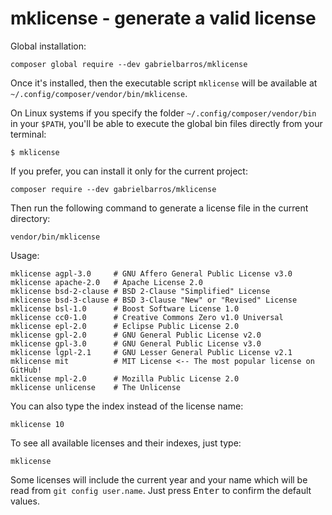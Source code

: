 # mklicense - generate a valid license

Global installation:

    composer global require --dev gabrielbarros/mklicense

Once it's installed, then the executable script `mklicense` will be available at `~/.config/composer/vendor/bin/mklicense`.

On Linux systems if you specify the folder `~/.config/composer/vendor/bin` in your `$PATH`, you'll be able to execute the global bin files directly from your terminal:

    $ mklicense

If you prefer, you can install it only for the current project:

    composer require --dev gabrielbarros/mklicense

Then run the following command to generate a license file in the current directory:

    vendor/bin/mklicense

Usage:

    mklicense agpl-3.0     # GNU Affero General Public License v3.0
    mklicense apache-2.0   # Apache License 2.0
    mklicense bsd-2-clause # BSD 2-Clause "Simplified" License
    mklicense bsd-3-clause # BSD 3-Clause "New" or "Revised" License
    mklicense bsl-1.0      # Boost Software License 1.0
    mklicense cc0-1.0      # Creative Commons Zero v1.0 Universal
    mklicense epl-2.0      # Eclipse Public License 2.0
    mklicense gpl-2.0      # GNU General Public License v2.0
    mklicense gpl-3.0      # GNU General Public License v3.0
    mklicense lgpl-2.1     # GNU Lesser General Public License v2.1
    mklicense mit          # MIT License <-- The most popular license on GitHub!
    mklicense mpl-2.0      # Mozilla Public License 2.0
    mklicense unlicense    # The Unlicense

You can also type the index instead of the license name:

    mklicense 10

To see all available licenses and their indexes, just type:

    mklicense

Some licenses will include the current year and your name which will be read from `git config user.name`. Just press <kbd>Enter</kbd> to confirm the default values.
